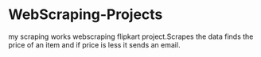 # WebScraping-Projects
my scraping works
webscraping flipkart project.Scrapes the data finds the price of an item and if price is less it sends an email.
